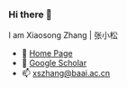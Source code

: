 ### Hi there 👋

I am Xiaosong Zhang | 张小松
- 🤔 [Home Page](https://zhangxiaosong18.github.io)
- 🔭 [Google Scholar](https://scholar.google.com/citations?user=98exn6wAAAAJ&hl=en)
- 📫 [xszhang@baai.ac.cn](mailto:xszhang@baai.ac.cn)
<!--
**zhangxiaosong18/zhangxiaosong18** is a ✨ _special_ ✨ repository because its `README.md` (this file) appears on your GitHub profile.

Here are some ideas to get you started:

- 🔭 I’m currently working on ...
- 🌱 I’m currently learning ...
- 👯 I’m looking to collaborate on ...
- 🤔 I’m looking for help with ...
- 💬 Ask me about ...
- 📫 How to reach me: ...
- 😄 Pronouns: ...
- ⚡ Fun fact: ...
-->
